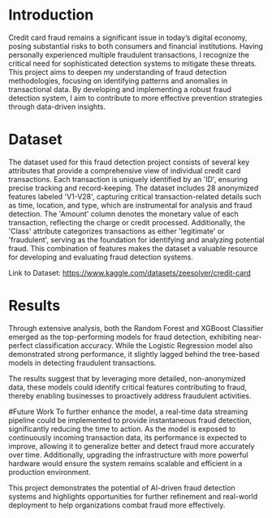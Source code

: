 # Introduction

Credit card fraud remains a significant issue in today’s digital economy, posing substantial risks to both consumers and financial institutions. 
Having personally experienced multiple fraudulent transactions, I recognize the critical need for sophisticated detection systems to mitigate these threats. 
This project aims to deepen my understanding of fraud detection methodologies, focusing on identifying patterns and anomalies in transactional data. 
By developing and implementing a robust fraud detection system, I aim to contribute to more effective prevention strategies through data-driven insights.

# Dataset
The dataset used for this fraud detection project consists of several key attributes that provide a comprehensive view of individual credit card transactions. 
Each transaction is uniquely identified by an 'ID', ensuring precise tracking and record-keeping. 
The dataset includes 28 anonymized features labeled 'V1-V28', capturing critical transaction-related details such as time, location, and type, which are instrumental for analysis and fraud detection. 
The 'Amount' column denotes the monetary value of each transaction, reflecting the charge or credit processed. 
Additionally, the 'Class' attribute categorizes transactions as either 'legitimate' or 'fraudulent', serving as the foundation for identifying and analyzing potential fraud. 
This combination of features makes the dataset a valuable resource for developing and evaluating fraud detection systems.

Link to Dataset: https://www.kaggle.com/datasets/zeesolver/credit-card

# Results
Through extensive analysis, both the Random Forest and XGBoost Classifier emerged as the top-performing models for fraud detection, exhibiting near-perfect classification accuracy. 
While the Logistic Regression model also demonstrated strong performance, it slightly lagged behind the tree-based models in detecting fraudulent transactions.

The results suggest that by leveraging more detailed, non-anonymized data, these models could identify critical features contributing to fraud, 
thereby enabling businesses to proactively address fraudulent activities.

#Future Work
To further enhance the model, a real-time data streaming pipeline could be implemented to provide instantaneous fraud detection, significantly reducing the time to action. 
As the model is exposed to continuously incoming transaction data, its performance is expected to improve, allowing it to generalize better and detect fraud more accurately over time. 
Additionally, upgrading the infrastructure with more powerful hardware would ensure the system remains scalable and efficient in a production environment.

This project demonstrates the potential of AI-driven fraud detection systems and highlights opportunities for further refinement and real-world deployment to help organizations combat fraud more effectively.
